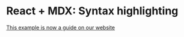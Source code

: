 # React + MDX: Syntax highlighting

[This example is now a guide on our website](https://mdxjs.com/guides/syntax-highlighting/)
